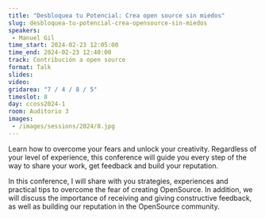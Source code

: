 ```yaml
---
title: "Desbloquea tu Potencial: Crea open source sin miedos"
slug: desbloquea-tu-potencial-crea-opensource-sin-miedos
speakers:
 - Manuel Gil
time_start: 2024-02-23 12:05:00
time_end: 2024-02-23 12:40:00
track: Contribución a open source
format: Talk
slides: 
video: 
gridarea: "7 / 4 / 8 / 5"
timeslot: 8
day: ccoss2024-1
room: Auditorio 3
images: 
 - /images/sessions/2024/8.jpg
---
```


Learn how to overcome your fears and unlock your creativity. Regardless of your level of experience, this conference will guide you every step of the way to share your work, get feedback and build your reputation.
 
In this conference, I will share with you strategies, experiences and practical tips to overcome the fear of creating OpenSource. In addition, we will discuss the importance of receiving and giving constructive feedback, as well as building our reputation in the OpenSource community.